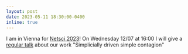 ```yaml
---
layout: post
date: 2023-05-11 18:30:00-0400
inline: true
---
```


I am in Vienna for [Netsci 2023](https://netsci2023.wixsite.com/netsci2023)! On Wednesday 12/07 at 16:00 I will give a [regular talk](https://thomasrobiglio.github.io/assets/pdf/14A_Robiglio) about our work "Simplicially driven simple contagion"
  
